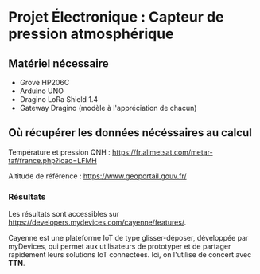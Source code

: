 # Projet Électronique : Capteur de pression atmosphérique

## Matériel nécessaire

* Grove HP206C
* Arduino UNO
* Dragino LoRa Shield 1.4
* Gateway Dragino (modèle à l'appréciation de chacun)

## Où récupérer les données nécéssaires au calcul

Température et pression QNH : https://fr.allmetsat.com/metar-taf/france.php?icao=LFMH

Altitude de référence : https://www.geoportail.gouv.fr/

### Résultats

Les résultats sont accessibles sur https://developers.mydevices.com/cayenne/features/.

Cayenne est une plateforme IoT de type glisser-déposer, développée par myDevices, qui permet aux utilisateurs de prototyper et de partager rapidement leurs solutions IoT connectées. Ici, on l'utilise de concert avec __TTN__.
